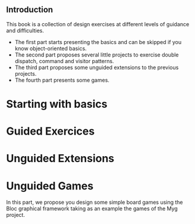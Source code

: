 ## Introduction

This book is a collection of design exercises at different levels of guidance and difficulties.
- The first part starts presenting the basics and can be skipped if you know object-oriented basics.
- The second part proposes several little projects to exercise double dispatch, command and visitor patterns.
- The third part proposes some unguided extensions to the previous projects.
- The fourth part presents some games.




# Starting with basics
<!inputFile|path=Chapters/SimpleLan/Simple-LAN-Definition.md!>
<!inputFile|path=Chapters/SimpleLan/Simple-LAN-Self.md!>
<!inputFile|path=Chapters/SimpleLan/Simple-LAN-Hooks.md!>
<!inputFile|path=Chapters/SimpleLan/Simple-LAN-Responsibility.md!>


# Guided Exercices 
<!inputFile|path=Chapters/DSL/DSL.md!>
<!inputFile|path=Chapters/PaperStoneScissor/PaperStoneScissor.md!>

<!inputFile|path=Chapters/DSLDoubleDispatch/DSLDoubleDispatch.md!>
<!inputFile|path=Chapters/Robots/robots.md!>
<!inputFile|path=Chapters/Compass/compass.md!>

<!inputFile|path=Chapters/DSLDoubleDispatch/DSLDoubleDispatch.md!>
<!inputFile|path=Chapters/Expression/Expression.md!>
<!inputFile|path=Chapters/Visitor/Visitor.md!>

# Unguided Extensions

<!inputFile|path=Chapters/SimpleLan/Simple-LAN-Extensions.md!>
<!inputFile|path=Chapters/Unguided/Unguided.md!>

# Unguided Games

In this part, we propose you design some simple board games using the Bloc graphical framework taking as an example the games of the Myg project.

<!inputFile|path=Chapters/Games/Games.md!>

